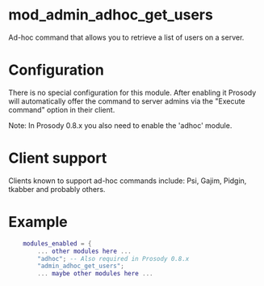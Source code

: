 mod_admin_adhoc_get_users
===========================

Ad-hoc command that allows you to retrieve a list of users on a server.

# Configuration

There is no special configuration for this module. After enabling it Prosody will automatically offer the command to server admins via the "Execute command" option in their client.

Note: In Prosody 0.8.x you also need to enable the 'adhoc' module.

# Client support

Clients known to support ad-hoc commands include: Psi, Gajim, Pidgin, tkabber and probably others.

# Example

```lua
    modules_enabled = {
        ... other modules here ...
        "adhoc"; -- Also required in Prosody 0.8.x
        "admin_adhoc_get_users";
        ... maybe other modules here ...
```